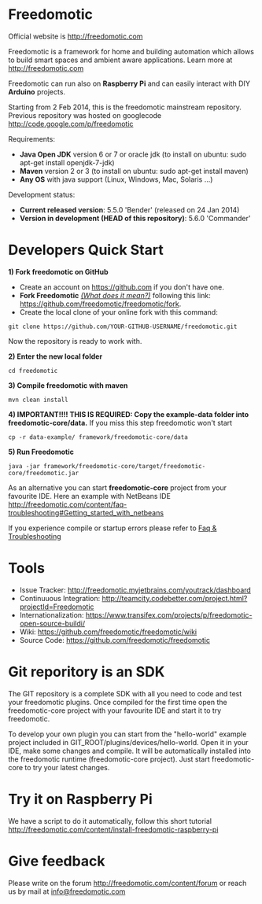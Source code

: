 Freedomotic
=================================

Official website is http://freedomotic.com

Freedomotic is a framework for home and building automation which allows to build smart spaces and ambient aware applications. Learn more at http://freedomotic.com

Freedomotic can run also on **Raspberry Pi** and can easily interact with DIY **Arduino** projects.

Starting from 2 Feb 2014, this is the freedomotic mainstream repository. Previous repository was hosted on googlecode http://code.google.com/p/freedomotic

Requirements: 
- **Java Open JDK** version 6 or 7 or oracle jdk (to install on ubuntu: sudo apt-get install openjdk-7-jdk)
- **Maven** version 2 or 3 (to install on ubuntu: sudo apt-get install maven)
- **Any OS** with java support (Linux, Windows, Mac, Solaris ...)

Development status:
- **Current released version**: 5.5.0 'Bender' (released on 24 Jan 2014)
- **Version in development (HEAD of this repository)**: 5.6.0 'Commander'


Developers Quick Start
======================

**1) Fork freedomotic on GitHub**

* Create an account on https://github.com if you don't have one.
* **Fork Freedomotic** [_(What does it mean?)_](https://help.github.com/articles/fork-a-repo) following this link: <https://github.com/freedomotic/freedomotic/fork>. 
* Create the local clone of your online fork with this command:

```
git clone https://github.com/YOUR-GITHUB-USERNAME/freedomotic.git
```

Now the repository is ready to work with.

**2) Enter the new local folder**

    cd freedomotic
    
**3) Compile freedomotic with maven**

    mvn clean install
    
**4) IMPORTANT!!!! THIS IS REQUIRED: Copy the example-data folder into freedomotic-core/data.** If you miss this step freedomotic won't start

    cp -r data-example/ framework/freedomotic-core/data
    
**5) Run Freedomotic**

    java -jar framework/freedomotic-core/target/freedomotic-core/freedomotic.jar

As an alternative you can start **freedomotic-core** project from your favourite IDE. Here an example with NetBeans IDE http://freedomotic.com/content/faq-troubleshooting#Getting_started_with_netbeans
    
If you experience compile or startup errors please refer to [Faq & Troubleshooting](https://github.com/freedomotic/freedomotic/wiki/Faq-&-Troubleshooting)

Tools
======

- Issue Tracker: http://freedomotic.myjetbrains.com/youtrack/dashboard
- Continuuous Integration: http://teamcity.codebetter.com/project.html?projectId=Freedomotic
- Internationalization: https://www.transifex.com/projects/p/freedomotic-open-source-buildi/
- Wiki: https://github.com/freedomotic/freedomotic/wiki
- Source Code: https://github.com/freedomotic/freedomotic


Git reporitory is an SDK
========================

The GIT repository is a complete SDK with all you need to code and test your freedomotic plugins. Once compiled for the first time open the freedomotic-core project with your favourite IDE and start it to try freedomotic.

To develop your own plugin you can start from the "hello-world" example project included in GIT_ROOT/plugins/devices/hello-world. Open it in your IDE, make some changes and compile. It will be automatically installed into the freedomotic runtime (freedomotic-core project). Just start freedomotic-core to try your latest changes.

Try it on Raspberry Pi
======================
We have a script to do it automatically, follow this short tutorial http://freedomotic.com/content/install-freedomotic-raspberry-pi

Give feedback
=============

Please write on the forum http://freedomotic.com/content/forum or reach us by mail at info@freedomotic.com
